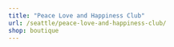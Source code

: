 ```yaml
---
title: "Peace Love and Happiness Club"
url: /seattle/peace-love-and-happiness-club/
shop: boutique
---
```


